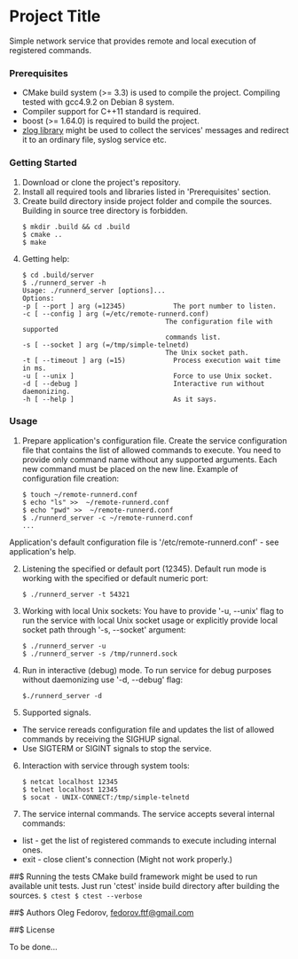 # Project Title

Simple network service that provides remote and local execution of registered commands.

### Prerequisites
* CMake build system (>= 3.3) is used to compile the project. Compiling tested with gcc4.9.2 on Debian 8 system. 
* Compiler support for C++11 standard is required.
* boost (>= 1.64.0) is required to build the project.
* [zlog library](https://github.com/HardySimpson/zlog) might be used to collect the services' messages and redirect it to an ordinary file, syslog service etc.

### Getting Started

1. Download or clone the project's repository.
2. Install all required tools and libraries listed in 'Prerequisites' section.
3. Create build directory inside project folder and compile the sources. Building in source tree directory is forbidden.
    ```
    $ mkdir .build && cd .build
    $ cmake ..
    $ make
    ```
4. Getting help:
    ```
    $ cd .build/server
    $ ./runnerd_server -h
    Usage: ./runnerd_server [options]... 
    Options:
    -p [ --port ] arg (=12345)            The port number to listen.
    -c [ --config ] arg (=/etc/remote-runnerd.conf)
                                        The configuration file with supported 
                                        commands list.
    -s [ --socket ] arg (=/tmp/simple-telnetd)
                                        The Unix socket path.
    -t [ --timeout ] arg (=15)            Process execution wait time in ms.
    -u [ --unix ]                         Force to use Unix socket.
    -d [ --debug ]                        Interactive run without daemonizing.
    -h [ --help ]                         As it says.
    ```

### Usage

1. Prepare application's configuration file. 
Create the service configuration file that contains the list of allowed commands to execute. You need to provide only command name without any supported arguments. Each new command must be placed on the new line.
Example of configuration file creation:
    ```
    $ touch ~/remote-runnerd.conf
    $ echo "ls" >>  ~/remote-runnerd.conf
    $ echo "pwd" >>  ~/remote-runnerd.conf
    $ ./runnerd_server -c ~/remote-runnerd.conf
    ...
    ```
Application's default configuration file is '/etc/remote-runnerd.conf' - see application's help.

2. Listening the specified or default port (12345).
Default run mode is working with the specified or default numeric port:
    ```
    $ ./runnerd_server -t 54321
    ``` 

3. Working with local Unix sockets:
You have to provide '-u, --unix' flag to run the service with local Unix socket usage or explicitly provide local socket path through '-s, --socket' argument:
    ```
    $ ./runnerd_server -u
    $ ./runnerd_server -s /tmp/runnerd.sock
    ```

4. Run in interactive (debug) mode.
To run service for debug purposes without daemonizing use '-d, --debug' flag:
    ```
    $./runnerd_server -d
    ```
5. Supported signals.
* The service rereads configuration file and updates the list of allowed commands by receiving the SIGHUP signal.
* Use SIGTERM or SIGINT signals to stop the service.

6. Interaction with service through system tools:
    ```
    $ netcat localhost 12345
    $ telnet localhost 12345
    $ socat - UNIX-CONNECT:/tmp/simple-telnetd
    ```

7. The service internal commands.
The service accepts several internal commands:
* list - get the list of registered commands to execute including internal ones.
* exit - close client's connection (Might not work properly.) 

##$ Running the tests
CMake build framework might be used to run available unit tests. Just run 'ctest' inside build directory after building the sources.
    ```
    $ ctest
    $ ctest --verbose
    ``` 

##$ Authors
Oleg Fedorov, fedorov.ftf@gmail.com


##$ License

To be done...


